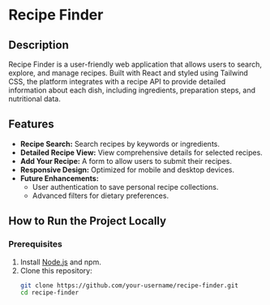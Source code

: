 # **Recipe Finder**

## **Description**
Recipe Finder is a user-friendly web application that allows users to search, explore, and manage recipes. Built with React and styled using Tailwind CSS, the platform integrates with a recipe API to provide detailed information about each dish, including ingredients, preparation steps, and nutritional data.

## **Features**
- **Recipe Search:** Search recipes by keywords or ingredients.
- **Detailed Recipe View:** View comprehensive details for selected recipes.
- **Add Your Recipe:** A form to allow users to submit their recipes.
- **Responsive Design:** Optimized for mobile and desktop devices.
- **Future Enhancements:**
  - User authentication to save personal recipe collections.
  - Advanced filters for dietary preferences.
## **How to Run the Project Locally**

### **Prerequisites**
1. Install [Node.js](https://nodejs.org/) and npm.
2. Clone this repository:
   ```bash
   git clone https://github.com/your-username/recipe-finder.git
   cd recipe-finder
